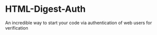 # HTML-Digest-Auth
An incredible way to start your code via authentication of web users for verification
